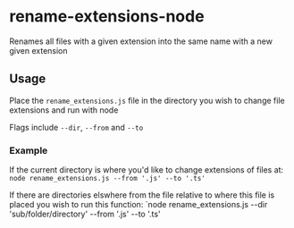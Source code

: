 # rename-extensions-node
Renames all files with a given extension into the same name with a new given extension

## Usage
Place the `rename_extensions.js` file in the directory you wish to change file extensions and run with node

Flags include `--dir`, `--from` and `--to`

### Example
If the current directory is where you'd like to change extensions of files at:
`node rename_extensions.js --from '.js' --to '.ts'`

If there are directories elswhere from the file relative to where this file is placed you wish to run this function:
`node rename_extensions.js --dir 'sub/folder/directory' --from '.js' --to '.ts'
